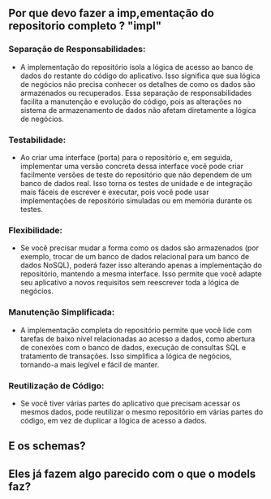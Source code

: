 ## Por que devo fazer a imp,ementação do repositorio completo ? "impl"

### Separação de Responsabilidades: 

- A implementação do repositório isola a lógica de acesso ao banco de dados do restante do código do aplicativo.
Isso significa que sua lógica de negócios não precisa conhecer os detalhes de como os dados são armazenados ou
recuperados. Essa separação de responsabilidades facilita a manutenção e evolução do código, pois as alterações no
sistema de armazenamento de dados não afetam diretamente a lógica de negócios.

### Testabilidade:

- Ao criar uma interface (porta) para o repositório e, em seguida, implementar uma versão concreta dessa interface
 você pode criar facilmente versões de teste do repositório que não dependem de um banco de dados real. Isso torna
os testes de unidade e de integração mais fáceis de escrever e executar, pois você pode usar implementações de
repositório simuladas ou em memória durante os testes.

### Flexibilidade:

- Se você precisar mudar a forma como os dados são armazenados (por exemplo, trocar de um banco de dados relacional
para um banco de dados NoSQL), poderá fazer isso alterando apenas a implementação do repositório, mantendo a mesma
interface. Isso permite que você adapte seu aplicativo a novos requisitos sem reescrever toda a lógica de negócios.

### Manutenção Simplificada:

- A implementação completa do repositório permite que você lide com tarefas de baixo nível relacionadas ao acesso a 
dados, como abertura de conexões com o banco de dados, execução de consultas SQL e tratamento de transações. Isso
simplifica a lógica de negócios, tornando-a mais legível e fácil de manter.

### Reutilização de Código:

- Se você tiver várias partes do aplicativo que precisam acessar os mesmos dados, pode reutilizar o mesmo repositório 
em várias partes do código, em vez de duplicar a lógica de acesso a dados.


## E os schemas? 
## Eles já fazem algo parecido com o que o models faz?

